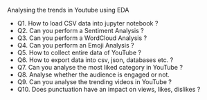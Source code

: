 Analysing the trends in Youtube using EDA
<ul><li>Q1. How to load CSV data into jupyter notebook ?</li>
<li>Q2. Can you perform a Sentiment Analysis ?</li>
<li>Q3. Can you perform a WordCloud Analysis ?</li>
<li>Q4. Can you perform an Emoji Analysis ?</li>
<li>Q5. How to collect entire data of YouTube ?</li>
<li>Q6. How to export data into csv, json, databases etc. ?</li>
<li>Q7. Can you analyse the most liked category in YouTube ?</li>
<li>Q8. Analyse whether the audience is engaged or not. </li>
<li>Q9. Can you analyse the trending videos in YouTube ?</li>
<li>Q10. Does punctuation have an impact on views, likes, dislikes ?</li>
</ul>
